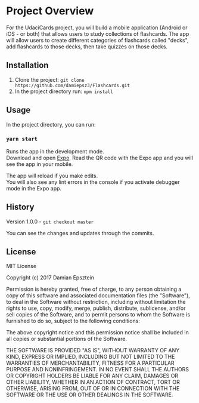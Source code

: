 # Project Overview
For the UdaciCards project, you will build a mobile application (Android or iOS - or both) that allows users to study collections of flashcards. The app will allow users to create different categories of flashcards called "decks", add flashcards to those decks, then take quizzes on those decks.
## Installation
1. Clone the project: `git clone https://github.com/damiepsz3/Flashcards.git`
2. In the project directory run: `npm install`
## Usage
In the project directory, you can run:

### `yarn start`

Runs the app in the development mode.<br>
Download and open [Expo](https://expo.io/).
Read the QR code with the Expo app and you will see the app in your mobile.

The app will reload if you make edits.<br>
You will also see any lint errors in the console if you activate debugger mode in the Expo app.
## History
Version 1.0.0 -  `git checkout master`

You can see the changes and updates through the commits.

## License

MIT License

Copyright (c) 2017 Damian Epsztein

Permission is hereby granted, free of charge, to any person obtaining a copy
of this software and associated documentation files (the "Software"), to deal
in the Software without restriction, including without limitation the rights
to use, copy, modify, merge, publish, distribute, sublicense, and/or sell
copies of the Software, and to permit persons to whom the Software is
furnished to do so, subject to the following conditions:

The above copyright notice and this permission notice shall be included in all
copies or substantial portions of the Software.

THE SOFTWARE IS PROVIDED "AS IS", WITHOUT WARRANTY OF ANY KIND, EXPRESS OR
IMPLIED, INCLUDING BUT NOT LIMITED TO THE WARRANTIES OF MERCHANTABILITY,
FITNESS FOR A PARTICULAR PURPOSE AND NONINFRINGEMENT. IN NO EVENT SHALL THE
AUTHORS OR COPYRIGHT HOLDERS BE LIABLE FOR ANY CLAIM, DAMAGES OR OTHER
LIABILITY, WHETHER IN AN ACTION OF CONTRACT, TORT OR OTHERWISE, ARISING FROM,
OUT OF OR IN CONNECTION WITH THE SOFTWARE OR THE USE OR OTHER DEALINGS IN THE
SOFTWARE.
